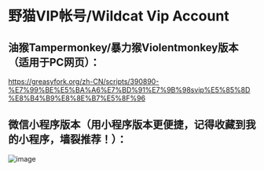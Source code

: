 # 野猫VIP帐号/Wildcat Vip Account

## 油猴Tampermonkey/暴力猴Violentmonkey版本（适用于PC网页）：
https://greasyfork.org/zh-CN/scripts/390890-%E7%99%BE%E5%BA%A6%E7%BD%91%E7%9B%98svip%E5%85%8D%E8%B4%B9%E8%8E%B7%E5%8F%96

## 微信小程序版本（用小程序版本更便捷，记得收藏到我的小程序，墙裂推荐！）：
![image](https://raw.githubusercontent.com/wuxingsanren/wildcat-vip-account/master/images/wxapp_qrcode.png)
